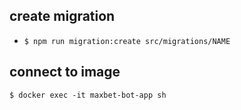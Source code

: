 ## create migration
- `$ npm run migration:create src/migrations/NAME`

## connect to image
`$ docker exec -it maxbet-bot-app sh`